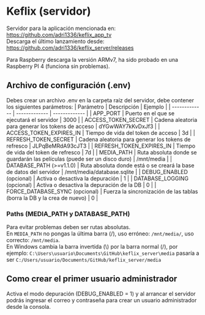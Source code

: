 # Keflix (servidor)
Servidor para la aplicación mencionada en: https://github.com/adri1336/keflix_app_tv  
Descarga el último lanzamiento desde: https://github.com/adri1336/keflix_server/releases

Para Raspberry descarga la versión ARMv7, ha sido probado en una Raspberry PI 4 (funciona sin problemas).

## Archivo de configuración (.env)
Debes crear un archivo .env en la carpeta raíz del servidor, debe contener los siguientes parámetros:
| Parámetro | Descripción | Ejemplo |
| ------------- | ------------- | ------------- |
| APP_PORT | Puerto en el que se ejecutará el servidor | 3000 |
| ACCESS_TOKEN_SECRET | Cadena aleatoria para generar los tokens de acceso | dYGwWAY7kKvDxJf3 |
| ACCESS_TOKEN_EXPIRES_IN | Tiempo de vida del token de acceso | 3d |
| REFRESH_TOKEN_SECRET | Cadena aleatoria para generar los tokens de refresco | JLPqBeMRdA93cJT3 |
| REFRESH_TOKEN_EXPIRES_IN | Tiempo de vida del token de refresco | 7d |
| MEDIA_PATH | Ruta absoluta donde se guardarán las películas (puede ser un disco duro) | /mnt/media |
| DATABASE_PATH (>=v1.1.0) | Ruta absoluta donde está o se creará la base de datos del servidor | /mnt/media/database.sqlite |
| DEBUG_ENABLED (opcional) | Activa o desactiva la depuración | 1 |
| DATABASE_LOGGING (opcional) | Activa o desactiva la depuración de la DB | 0 |
| FORCE_DATABASE_SYNC (opcional) | Fuerza la sincronización de las tablas (borra la DB y la crea de nuevo) | 0 |

### Paths (MEDIA_PATH y DATABASE_PATH)
Para evitar problemas deben ser rutas absolutas.  
En `MEDIA_PATH` no pongas la última barra (/), uso erróneo: `/mnt/media/`, uso correcto: `/mnt/media`.  
En Windows cambia la barra invertida (\\) por la barra normal (/), por ejemplo: `C:\Users\usuario\Documents\GitHub\keflix_server\media` pasaría a ser `C:/Users/usuario/Documents/GitHub/keflix_server/media`

## Como crear el primer usuario administrador
Activa el modo depuración (DEBUG_ENABLED = 1) y al arrancar el servidor podrás ingresar el correo y contraseña para crear un usuario administrador desde la consola.
